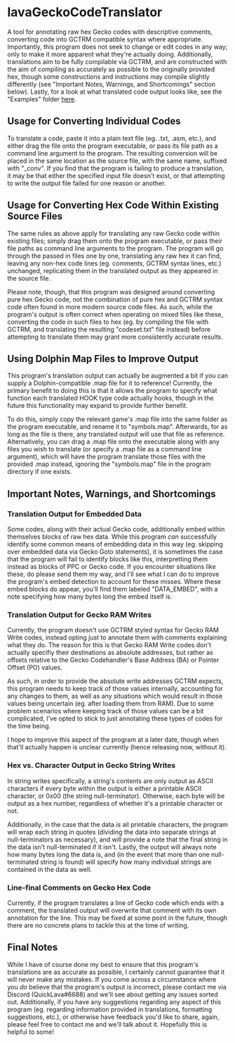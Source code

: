 # lavaGeckoCodeTranslator
A tool for annotating raw hex Gecko codes with descriptive comments, converting code into GCTRM compatible syntax where appropriate. Importantly, this program does not seek to change or edit codes in any way; only to make it more apparent what they're actually doing.
Additionally, translations aim to be fully compilable via GCTRM, and are constructed with the aim of compiling as accurately as possible to the originally provided hex, though some constructions and instructions may compile slightly differently (see "Important Notes, Warnings, and Shortcomings" section below).
Lastly, for a look at what translated code output looks like, see the "Examples" folder [here](https://github.com/QuickLava/lavaGeckoCodeTranslator/tree/master/lavaGeckoCodeTranslator/Examples).

## Usage for Converting Individual Codes
To translate a code, paste it into a plain text file (eg. .txt, .asm, etc.), and either drag the file onto the program executable, or pass its file path as a command line argument to the program. The resulting conversion will be placed in the same location as the source file, with the same name, suffixed with "\_conv". If you find that the program is failing to produce a translation, it may be that either the specified input file doesn't exist, or that attempting to write the output file failed for one reason or another.

## Usage for Converting Hex Code Within Existing Source Files
The same rules as above apply for translating any raw Gecko code within existing files; simply drag them onto the program executable, or pass their file paths as command line arguments to the program. The program will go through the passed in files one by one, translating any raw hex it can find, leaving any non-hex code lines (eg. comments, GCTRM syntax lines, etc.) unchanged, replicating them in the translated output as they appeared in the source file.

Please note, though, that this program was designed around converting pure hex Gecko code, not the combination of pure hex and GCTRM syntax code often found in more modern source code files. As such, while the program's output is often correct when operating on mixed files like these, converting the code in such files to hex (eg. by compiling the file with GCTRM, and translating the resulting "codeset.txt" file instead) before attempting to translate them may grant more consistently accurate results.

## Using Dolphin Map Files to Improve Output
This program's translation output can actually be augmented a bit if you can supply a Dolphin-compatible .map file for it to reference!
Currently, the primary benefit to doing this is that it allows the program to specify what function each translated HOOK type code actually hooks, though in the future this functionality may expand to provide further benefit.

To do this, simply copy the relevant game's .map file into the same folder as the program executable, and rename it to "symbols.map". Afterwards, for as long as the file is there, any translated output will use that file as reference.
Alternatively, you can drag a .map file onto the executable along with any files you wish to translate (or specify a .map file as a command line argument), which will have the program translate those files with the provided .map instead, ignoring the "symbols.map" file in the program directory if one exists.

## Important Notes, Warnings, and Shortcomings
### Translation Output for Embedded Data
Some codes, along with their actual Gecko code, additionally embed within themselves blocks of raw hex data. While this program *can* successfully identify some common means of embedding data in this way (eg. skipping over embedded data via Gecko Goto statements), it is sometimes the case that the program will fail to identify blocks like this, interpretting them instead as blocks of PPC or Gecko code.
If you encounter situations like these, do please send them my way, and I'll see what I can do to improve the program's embed detection to account for these misses. Where these embed blocks do appear, you'll find them labeled "DATA_EMBED", with a note specifying how many bytes long the embed itself is.

### Translation Output for Gecko RAM Writes
Currently, the program doesn't use GCTRM styled syntax for Gecko RAM Write codes, instead opting just to annotate them with comments explaining what they do.
The reason for this is that Gecko RAM Write codes don't actually specifiy their destinations as absolute addresses, but rather as offsets relative to the Gecko Codehandler's Base Address (BA) or Pointer Offset (PO) values.

As such, in order to provide the absolute write addresses GCTRM expects, this program needs to keep track of those values internally, accounting for any changes to them, as well as any situations which would result in those values being uncertain (eg. after loading them from RAM).
Due to some problem scenarios where keeping track of those values can be a bit complicated, I've opted to stick to just annotating these types of codes for the time being.

I hope to improve this aspect of the program at a later date, though when that'll actually happen is unclear currently (hence releasing now, without it).

### Hex vs. Character Output in Gecko String Writes
In string writes specifically, a string's contents are only output as ASCII characters if every byte within the output is either a printable ASCII character, or 0x00 (the string null-terminator). Otherwise, each byte will be output as a hex number, regardless of whether it's a printable character or not.

Additionally, in the case that the data *is* all printable characters, the program will wrap each string in quotes (dividing the data into separate strings at null-terminators as necessary), and will provide a note that the final string in the data isn't null-terminated if it isn't.
Lastly, the output will always note how many bytes long the data is, and (in the event that more than one null-terminated string is found) will specify how many individual strings are contained in the data as well. 

### Line-final Comments on Gecko Hex Code
Currently, if the program translates a line of Gecko code which ends with a comment, the translated output will overwrite that comment with its own annotation for the line. This may be fixed at some point in the future, though there are no concrete plans to tackle this at the time of writing.

## Final Notes
While I have of course done my best to ensure that this program's translations are as accurate as possible, I certainly cannot guarantee that it will never make any mistakes.
If you come across a circumstance where you *do* believe that the program's output is incorrect, please contact me via Discord (QuickLava#6688) and we'll see about getting any issues sorted out.
Additionally, if you have any suggestions regarding any aspect of this program (eg. regarding information provided in translations, formatting suggestions, etc.), or otherwise have feedback you'd like to share, again, please feel free to contact me and we'll talk about it. Hopefully this is helpful to some!
